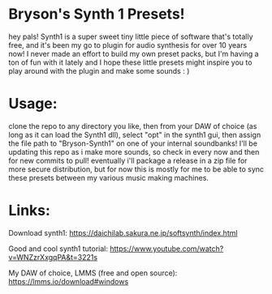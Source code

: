 
# Bryson's Synth 1 Presets!
hey pals! Synth1 is a super sweet tiny little piece of software that's totally free, and it's been my go to plugin for audio synthesis for over 10 years now! I never made an effort to build my own preset packs, but I'm having a ton of fun with it lately and I hope these little presets might inspire you to play around with the plugin and make some sounds : )

# Usage:

clone the repo to any directory you like, then from your DAW of choice (as long as it can load the Synth1 dll), select "opt" in the synth1 gui, then assign the file path to "Bryson-Synth1" on one of your internal soundbanks! I'll be updating this repo as i make more sounds, so check in every now and then for new commits to pull! eventually i'll package a release in a zip file for more secure distribution, but for now this is mostly for me to be able to sync these presets between my various music making machines.

# Links:

Download synth1: https://daichilab.sakura.ne.jp/softsynth/index.html

Good and cool synth1 tutorial: https://www.youtube.com/watch?v=WNZzrXxgqPA&t=3221s

My DAW of choice, LMMS (free and open source): https://lmms.io/download#windows
